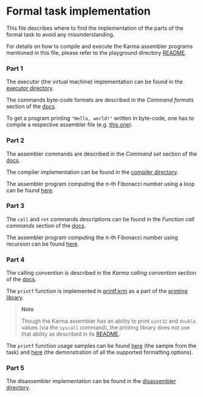 # Formal task implementation

This file describes where to find the implementation of the parts of
the formal task to avoid any misunderstanding.

For details on how to compile and execute the Karma assembler programs mentioned
in this file, please refer to the playground directory
[README](playground/README.md).

### Part 1

The executor (the virtual machine) implementation can be found in
the [executor directory](include/executor).

The commands byte-code formats are described in the *Command formats*
section of the [docs](docs/Karma.pdf).

To get a program printing `"Hello, world!"` written in byte-code, one has to
compile a respective assembler file
(e.g. [this one](programs/playgrounds/hello_world_char_by_char.krm)).

### Part 2

The assembler commands are described in the *Command set* section of
the [docs](docs/Karma.pdf).

The compiler implementation can be found in
the [compiler directory](include/compiler).

The assembler program computing the n-th Fibonacci number using a loop can be
found [here](programs/playgrounds/fibonacci_loop.krm).

### Part 3

The `call` and `ret` commands descriptions can be found in
the *Function call commands* section of the [docs](docs/Karma.pdf).

The assembler program computing the n-th Fibonacci number using recursion can be
found [here](programs/playgrounds/fibonacci_recursion.krm).

### Part 4

The calling convention is described in the *Karma calling convention* section
of the [docs](docs/Karma.pdf).

The `printf` function is implemented in [printf.krm](programs/print/printf.krm)
as a part of the [printing library](programs/print).

> **Note**
> 
> Though the Karma assembler has an ability to print `uint32` and `double`
> values (via the `syscall` command), the printing library does not use that
> ability as described in its [README](programs/print/README.md).

The `printf` function usage samples can be found
[here](programs/playgrounds/printf.krm) (the sample from the task) and
[here](programs/print/playgrounds/printf.krm)
(the demonstration of all the supported formatting options).

### Part 5

The disassembler implementation can be found in
the [disassembler directory](include/disassembler).

